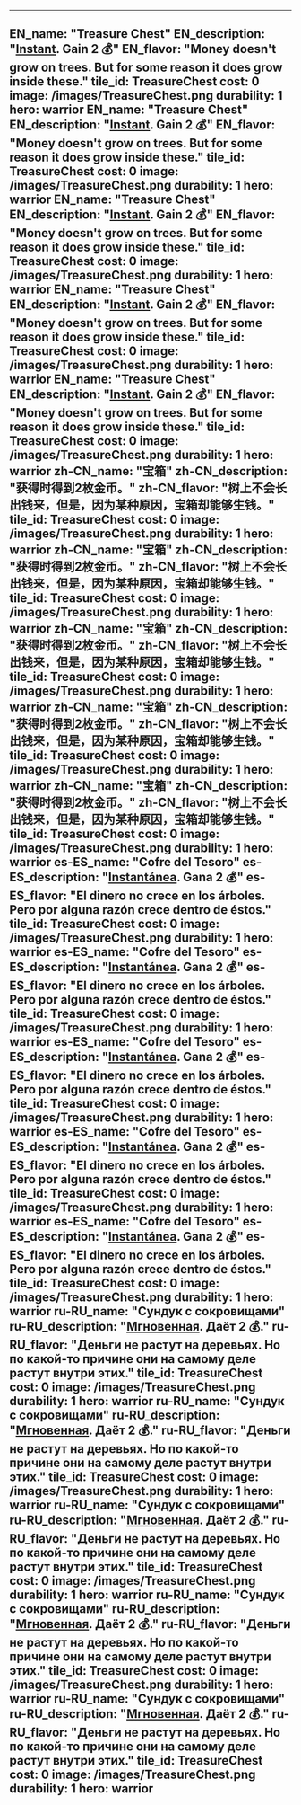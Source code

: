 ---

EN_name: "Treasure Chest"
EN_description: "<u><u>Instant</u></u>. Gain 2 💰"
EN_flavor: "Money doesn't grow on trees. But for some reason it does grow inside these."
tile_id: TreasureChest
cost: 0
image: /images/TreasureChest.png
durability: 1
hero: warrior
EN_name: "Treasure Chest"
EN_description: "<u><u>Instant</u></u>. Gain 2 💰"
EN_flavor: "Money doesn't grow on trees. But for some reason it does grow inside these."
tile_id: TreasureChest
cost: 0
image: /images/TreasureChest.png
durability: 1
hero: warrior
EN_name: "Treasure Chest"
EN_description: "<u><u>Instant</u></u>. Gain 2 💰"
EN_flavor: "Money doesn't grow on trees. But for some reason it does grow inside these."
tile_id: TreasureChest
cost: 0
image: /images/TreasureChest.png
durability: 1
hero: warrior
EN_name: "Treasure Chest"
EN_description: "<u><u>Instant</u></u>. Gain 2 💰"
EN_flavor: "Money doesn't grow on trees. But for some reason it does grow inside these."
tile_id: TreasureChest
cost: 0
image: /images/TreasureChest.png
durability: 1
hero: warrior
EN_name: "Treasure Chest"
EN_description: "<u><u>Instant</u></u>. Gain 2 💰"
EN_flavor: "Money doesn't grow on trees. But for some reason it does grow inside these."
tile_id: TreasureChest
cost: 0
image: /images/TreasureChest.png
durability: 1
hero: warrior
zh-CN_name: "宝箱"
zh-CN_description: "获得时得到2枚金币。"
zh-CN_flavor: "树上不会长出钱来，但是，因为某种原因，宝箱却能够生钱。"
tile_id: TreasureChest
cost: 0
image: /images/TreasureChest.png
durability: 1
hero: warrior
zh-CN_name: "宝箱"
zh-CN_description: "获得时得到2枚金币。"
zh-CN_flavor: "树上不会长出钱来，但是，因为某种原因，宝箱却能够生钱。"
tile_id: TreasureChest
cost: 0
image: /images/TreasureChest.png
durability: 1
hero: warrior
zh-CN_name: "宝箱"
zh-CN_description: "获得时得到2枚金币。"
zh-CN_flavor: "树上不会长出钱来，但是，因为某种原因，宝箱却能够生钱。"
tile_id: TreasureChest
cost: 0
image: /images/TreasureChest.png
durability: 1
hero: warrior
zh-CN_name: "宝箱"
zh-CN_description: "获得时得到2枚金币。"
zh-CN_flavor: "树上不会长出钱来，但是，因为某种原因，宝箱却能够生钱。"
tile_id: TreasureChest
cost: 0
image: /images/TreasureChest.png
durability: 1
hero: warrior
zh-CN_name: "宝箱"
zh-CN_description: "获得时得到2枚金币。"
zh-CN_flavor: "树上不会长出钱来，但是，因为某种原因，宝箱却能够生钱。"
tile_id: TreasureChest
cost: 0
image: /images/TreasureChest.png
durability: 1
hero: warrior
es-ES_name: "Cofre del Tesoro"
es-ES_description: "<u><u>Instantánea</u></u>. Gana 2 💰"
es-ES_flavor: "El dinero no crece en los árboles. Pero por alguna razón crece dentro de éstos."
tile_id: TreasureChest
cost: 0
image: /images/TreasureChest.png
durability: 1
hero: warrior
es-ES_name: "Cofre del Tesoro"
es-ES_description: "<u><u>Instantánea</u></u>. Gana 2 💰"
es-ES_flavor: "El dinero no crece en los árboles. Pero por alguna razón crece dentro de éstos."
tile_id: TreasureChest
cost: 0
image: /images/TreasureChest.png
durability: 1
hero: warrior
es-ES_name: "Cofre del Tesoro"
es-ES_description: "<u><u>Instantánea</u></u>. Gana 2 💰"
es-ES_flavor: "El dinero no crece en los árboles. Pero por alguna razón crece dentro de éstos."
tile_id: TreasureChest
cost: 0
image: /images/TreasureChest.png
durability: 1
hero: warrior
es-ES_name: "Cofre del Tesoro"
es-ES_description: "<u><u>Instantánea</u></u>. Gana 2 💰"
es-ES_flavor: "El dinero no crece en los árboles. Pero por alguna razón crece dentro de éstos."
tile_id: TreasureChest
cost: 0
image: /images/TreasureChest.png
durability: 1
hero: warrior
es-ES_name: "Cofre del Tesoro"
es-ES_description: "<u><u>Instantánea</u></u>. Gana 2 💰"
es-ES_flavor: "El dinero no crece en los árboles. Pero por alguna razón crece dentro de éstos."
tile_id: TreasureChest
cost: 0
image: /images/TreasureChest.png
durability: 1
hero: warrior
ru-RU_name: "Сундук с сокровищами"
ru-RU_description: "<u><u>Мгновенная</u></u>. Даёт 2 💰."
ru-RU_flavor: "Деньги не растут на деревьях. Но по какой-то причине они на самому деле растут внутри этих."
tile_id: TreasureChest
cost: 0
image: /images/TreasureChest.png
durability: 1
hero: warrior
ru-RU_name: "Сундук с сокровищами"
ru-RU_description: "<u><u>Мгновенная</u></u>. Даёт 2 💰."
ru-RU_flavor: "Деньги не растут на деревьях. Но по какой-то причине они на самому деле растут внутри этих."
tile_id: TreasureChest
cost: 0
image: /images/TreasureChest.png
durability: 1
hero: warrior
ru-RU_name: "Сундук с сокровищами"
ru-RU_description: "<u><u>Мгновенная</u></u>. Даёт 2 💰."
ru-RU_flavor: "Деньги не растут на деревьях. Но по какой-то причине они на самому деле растут внутри этих."
tile_id: TreasureChest
cost: 0
image: /images/TreasureChest.png
durability: 1
hero: warrior
ru-RU_name: "Сундук с сокровищами"
ru-RU_description: "<u><u>Мгновенная</u></u>. Даёт 2 💰."
ru-RU_flavor: "Деньги не растут на деревьях. Но по какой-то причине они на самому деле растут внутри этих."
tile_id: TreasureChest
cost: 0
image: /images/TreasureChest.png
durability: 1
hero: warrior
ru-RU_name: "Сундук с сокровищами"
ru-RU_description: "<u><u>Мгновенная</u></u>. Даёт 2 💰."
ru-RU_flavor: "Деньги не растут на деревьях. Но по какой-то причине они на самому деле растут внутри этих."
tile_id: TreasureChest
cost: 0
image: /images/TreasureChest.png
durability: 1
hero: warrior
---